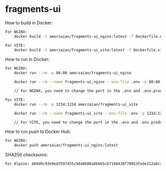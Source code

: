 # fragments-ui

How to build in Docker:
    
```bash
For NGINX:
    docker build -t amerzaian/fragments-ui_nginx:latest -f Dockerfile.nginx .

For VITE:
    docker build -t amerzaian/fragments-ui_vite:latest -f Dockerfile.vite .
```


How to run in Docker:

```bash
For NGINX:
    docker run --rm -p 80:80 amerzaian/fragments-ui_nginx

    docker run --rm --name fragments-ui_nginx --env-file .env -p 80:80 amerzaian/fragments-ui_nginx:latest

    // For NGINX, you need to change the port in the .env and .env.production file to 80

For VITE:
    docker run --rm -p 1234:1234 amerzaian/fragments-ui_vite

    docker run --rm --name fragments-ui_vite --env-file .env -p 1234:1234 amerzaian/fragments-ui_nginx:latest

    // For VITE, you need to change the port in the .env and .env.production file to 1234
```

How to run push to Docker Hub:
```bash
For NGINX:
    docker push amerzaian/fragments-ui_nginx:latest
```

SHA256 checksums:
```bash
For Alpine: b89d9c93e9ed3597455c90a0b88a8bbb5cb7188438f70953fede212a0c4394e0
```
